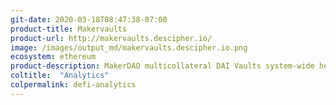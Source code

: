 ```yaml
---
git-date: 2020-03-18T08:47:38-07:00
product-title: Makervaults
product-url: http://makervaults.descipher.io/
image: /images/output_md/makervaults.descipher.io.png
ecosystem: ethereum
product-description: MakerDAO multicollateral DAI Vaults system-wide health dashboard.
coltitle:  "Analytics"
colpermalink: defi-analytics
---
```

